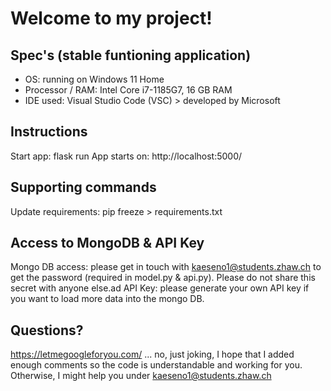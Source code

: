 # Welcome to my project!

## Spec's (stable funtioning application)
- OS: running on Windows 11 Home
- Processor / RAM: Intel Core i7-1185G7, 16 GB RAM
- IDE used: Visual Studio Code (VSC) > developed by Microsoft

## Instructions
Start app: flask run
App starts on: http://localhost:5000/

## Supporting commands
Update requirements: pip freeze > requirements.txt

## Access to MongoDB & API Key
Mongo DB access: please get in touch with kaeseno1@students.zhaw.ch to get the password (required in model.py & api.py). Please do not share this secret with anyone else.ad
API Key: please generate your own API key if you want to load more data into the mongo DB.

## Questions?
https://letmegoogleforyou.com/ ... no, just joking, I hope that I added enough comments so the code is understandable and working for you. Otherwise, I might help you under kaeseno1@students.zhaw.ch